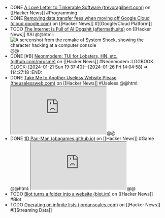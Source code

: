- DONE [A Love Letter to Tinkerable Software (trevoragilbert.com)](https://news.ycombinator.com/item?id=38961262) on [[Hacker News]] #Programming
- DONE [Removing data transfer fees when moving off Google Cloud (cloud.google.com)](https://news.ycombinator.com/item?id=38953846) on [[Hacker News]] #[[Google/Cloud Platform]]
- TODO [The Internet Is Full of AI Dogshit (aftermath.site)](https://news.ycombinator.com/item?id=38952526) on [[Hacker News]] #AI
  @@html: <img src="https://lede-admin.aftermath.site/wp-content/uploads/sites/55/2023/11/04_Hack.png?w=1920" alt="A screenshot from the remake of System Shock, showing the character hacking at a computer console" class="article-cover" />@@
- DONE [#B] [Neonmodem: TUI for Lobsters, HN, etc. (github.com/mrusme)](https://news.ycombinator.com/item?id=38951983) on [[Hacker News]] #Neonmodem
  :LOGBOOK:
  CLOCK: [2024-01-21 Sun 19:37:40]--[2024-01-26 Fri 14:04:58] => 114:27:18
  :END:
- DONE [Take Me to Another Useless Website Please (theuselessweb.com)](https://news.ycombinator.com/item?id=32435256) on [[Hacker News]] #Useless
  @@html: <iframe src="https://theuselessweb.com/" class="browser-tab invert"></iframe>@@
- DONE [1D Pac-Man (abagames.github.io)](https://news.ycombinator.com/item?id=38845510) on [[Hacker News]] #Game
  @@html: <iframe src="https://abagames.github.io/crisp-game-lib-11-games/?pakupaku" class="browser-tab"></iframe>@@
- TODO [Blot turns a folder into a website (blot.im)](https://news.ycombinator.com/item?id=38809145) on [[Hacker News]] #Blot
- TODO [Operating on infinite lists (jordanscales.com)](https://news.ycombinator.com/item?id=39002041) on [[Hacker News]] #[[Streaming Data]]